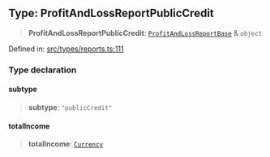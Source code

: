 
## Type: ProfitAndLossReportPublicCredit

> **ProfitAndLossReportPublicCredit**: [`ProfitAndLossReportBase`](#type-profitandlossreportbase) & `object`

Defined in: [src/types/reports.ts:111](https://github.com/centrifuge/sdk/blob/f4a05552552306b18fda80681998b920366263a7/src/types/reports.ts#L111)

### Type declaration

#### subtype

> **subtype**: `"publicCredit"`

#### totalIncome

> **totalIncome**: [`Currency`](#class-currency)
